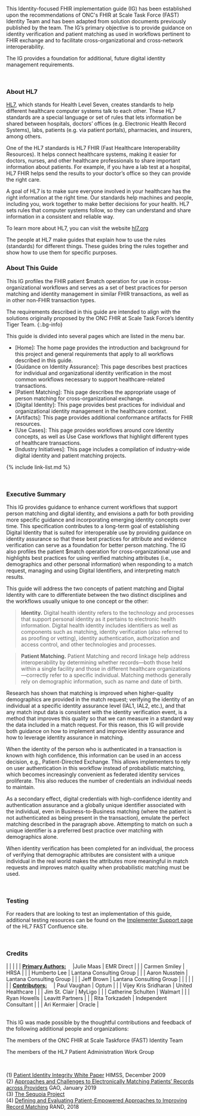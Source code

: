 <div class="stu-note" markdown="1"> 

This Identity-focused FHIR implementation guide (IG) has been established upon the recommendations of ONC's FHIR at Scale Task Force (FAST) Identity Team and has been adapted from solution documents previously published by the team. The IG’s primary objective is to provide guidance on identity verification and patient matching as used in workflows pertinent to FHIR exchange and to facilitate cross-organizational and cross-network interoperability. 

 

The IG provides a foundation for additional, future digital identity management requirements. 
</div> 

 

&emsp;&emsp;   
### About HL7

[HL7](http://hl7.org/), which stands for Health Level Seven, creates standards to help different healthcare computer systems talk to each other. These HL7 standards are a special language or set of rules that lets information be shared between hospitals, doctors’ offices (e.g. Electronic Health Record Systems), labs, patients (e.g. via patient portals), pharmacies, and insurers, among others.

One of the HL7 standards is HL7 FHIR (Fast Healthcare Interoperability Resources). It helps connect healthcare systems, making it easier for doctors, nurses, and other healthcare professionals to share important information about patients. For example, if you have a lab test at a hospital, HL7 FHIR helps send the results to your doctor’s office so they can provide the right care.

A goal of HL7 is to make sure everyone involved in your healthcare has the right information at the right time. Our standards help machines and people, including you, work together to make better decisions for your health. HL7 sets rules that computer systems follow, so they can understand and share information in a consistent and reliable way.

To learn more about HL7, you can visit the website [hl7.org](http://hl7.org/)

The people at HL7 make guides that explain how to use the rules (standards) for different things. These guides bring the rules together and show how to use them for specific purposes.


### About This Guide 

This IG profiles the FHIR patient $match operation for use in cross-organizational workflows and serves as a set of best practices for person matching and identity management in similar FHIR transactions, as well as in other non-FHIR transaction types. 

The requirements described in this guide are intended to align with the solutions originally proposed by the ONC FHIR at Scale Task Force’s Identity Tiger Team. 
{:.bg-info} 

This guide is divided into several pages which are listed in the menu bar. 

- [Home]\: The home page provides the introduction and background for this project and general requirements that apply to all workflows described in this guide. 
- [Guidance on Identity Assurance]\: This page describes best practices for individual and organizational identity verification in the most common workflows necessary to support healthcare-related transactions. 
- [Patient Matching]\: This page describes the appropriate usage of person matching for cross-organizational exchange. 
- [Digital Identity]\: This page provides best practices for individual and organizational identity management in the healthcare context. 
- [Artifacts]\: This page provides additional conformance artifacts for FHIR resources.
- [Use Cases]\: This page provides workflows around core Identity concepts, as well as Use Case workflows that highlight different types of healthcare transactions. 
- [Industry Initiatives]\: This page includes a compilation of industry-wide digital identity and patient matching projects.

{% include link-list.md %} 

&emsp;&emsp;   
### Executive Summary 

This IG provides guidance to enhance current workflows that support person matching and digital identity, and envisions a path for both providing more specific guidance and incorporating emerging identity concepts over time. This specification contributes to a long-term goal of establishing Digital Identity that is suited for interoperable use by providing guidance on identity assurance so that these best practices for attribute and evidence verification can serve as a foundation for better person matching. The IG also profiles the patient $match operation for cross-organizational use and highlights best practices for using verified matching attributes (i.e., demographics and other personal information) when responding to a match request, managing and using Digital Identifiers, and interpreting match results. 

This guide will address the two concepts of patient matching and Digital Identity with care to differentiate between the two distinct disciplines and the workflows usually unique to one concept or the other:   

> **Identity.**  Digital health identity refers to the technology and processes that support personal identity as it pertains to electronic health information. Digital health identity includes identifiers as well as components such as matching, identity verification (also referred to as proofing or vetting), identity authentication, authorization and access control, and other technologies and processes.  

> **Patient Matching.**  Patient Matching and record linkage help address interoperability by determining whether records—both those held within a single facility and those in different healthcare organizations—correctly refer to a specific individual. Matching methods generally rely on demographic information, such as name and date of birth. 

Research has shown that matching is improved when higher-quality demographics are provided in the match request; verifying the identity of an individual at a specific identity assurance level (IAL1, IAL2, etc.), and that any match input data is consistent with the identity verification event, is a method that improves this quality so that we can measure in a standard way the data included in a match request. For this reason, this IG will provide both guidance on how to implement and improve identity assurance and how to leverage identity assurance in matching. 

When the identity of the person who is authenticated in a transaction is known with high confidence, this information can be used in an access decision, e.g., Patient-Directed Exchange. This allows implementers to rely on user authentication in this workflow instead of probabilistic matching, which becomes increasingly convenient as federated identity services proliferate. This also reduces the number of credentials an individual needs to maintain. 

As a secondary effect, digital credentials with high-confidence identity and authentication assurance and a globally unique identifier associated with the individual, even in Business-to-Business matching (where the patient is not authenticated as being present in the transaction), emulate the perfect matching described in the paragraph above. Attempting to match on such a unique identifier is a preferred best practice over matching with demographics alone. 

When identity verification has been completed for an individual, the process of verifying that demographic attributes are consistent with a unique individual in the real world makes the attributes more meaningful in match requests and improves match quality when probabilistic matching must be used.

&emsp;&emsp; 

### Testing 

For readers that are looking to test an implementation of this guide, additional testing resources can be found on the [Implementer Support page](https://confluence.hl7.org/display/FAST/FAST+Implementer+Support) of the HL7 FAST Confluence site.   

&emsp;&emsp;   

### Credits   
<style> 
table, th, td  
{ 
  border: 1px solid White;  
  padding: 2px 
} 
</style> 
|   |   |   | 
| <u><b>Primary Authors:</b></u>&emsp; |Julie Maas | EMR Direct | 
|   | Carmen Smiley | HRSA | 
|   | Humberto Lee | Lantana Consulting Group | 
|   | Aaron Nusstein | Lantana Consulting Group | 
|   | Jeff Brown | Lantana Consulting Group |  | 
|   |   |   | 
| <u><b>Contributors:</b></u>&emsp; | Paul Vaughan | Optum | 
|   | Vijey Kris Sridharan | United Healthcare | 
|   | Jim St. Clair | MyLigo | 
|   | Catherine Schulten | Walmart | 
|   | Ryan Howells | Leavitt Partners | 
|   | Rita Torkzadeh | Independent Consultant | 
|   | Ari Kermaier | Oracle |

&emsp;&emsp;   
This IG was made possible by the thoughtful contributions and feedback of the following additional people and organizations: 

The members of the ONC FHIR at Scale Taskforce (FAST) Identity Team 

The members of the HL7 Patient Administration Work Group 

&emsp;&emsp; 

(1)  <a href="https://www.justassociates.com/application/files/1414/9134/1517/PIIWhitePaper.pdf">Patient Identity Integrity White Paper</a>  HIMSS, December 2009   
(2)  <a href="https://www.gao.gov/assets/gao-19-197.pdf">Approaches and Challenges to Electronically Matching Patients’ Records across Providers</a>  GAO, January 2019   
(3)  <a href="https://sequoiaproject.org/resources/patient-matching/">The Sequoia Project</a>     
(4)  <a href="https://www.rand.org/content/dam/rand/pubs/research_reports/RR2200/RR2275/RAND_RR2275.pdf">Defining and Evaluating Patient-Empowered Approaches to Improving Record Matching</a>  RAND, 2018  

 

 
